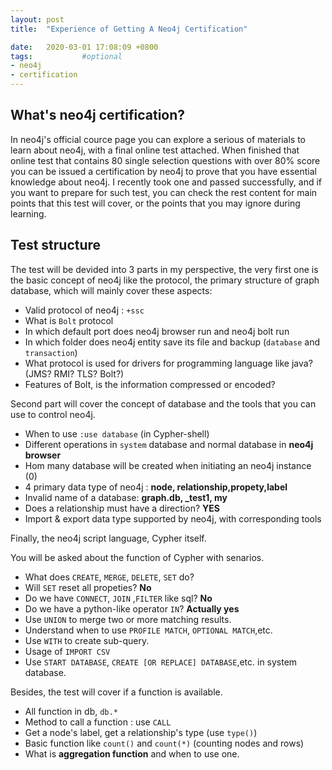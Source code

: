 ```yaml
---
layout: post
title:  "Experience of Getting A Neo4j Certification"

date:   2020-03-01 17:08:09 +0800
tags:           #optional
- neo4j
- certification
---
```


## What's neo4j certification?

In neo4j's official cource page you can explore a serious of materials to learn about neo4j, with a final online test attached. When finished that online test that contains 80 single selection questions with over 80% score you can be issued a certification by neo4j to prove that you have essential knowledge about neo4j. I recently took one and passed successfully, and if you want to prepare for such test, you can check the rest content for main points that this test will cover, or the points that you may ignore during learning.

## Test structure

The test will be devided into 3 parts in my perspective, the very first one is the basic concept of neo4j like the protocol, the primary structure of graph database, which will mainly cover these aspects:


- Valid protocol of neo4j : `+ssc`
- What is `Bolt` protocol
- In which default port does neo4j browser run and neo4j bolt run
- In which folder does neo4j entity save its file and backup (`database` and `transaction`)
- What protocol is used for drivers for programming language like java? (JMS? RMI? TLS? Bolt?)
- Features of Bolt, is the information compressed or encoded?

Second part will cover the concept of database and the tools that you can use to control neo4j.

- When to use `:use database` (in Cypher-shell)
- Different operations in `system` database and normal database in **neo4j browser**
- Hom many database will be created when initiating an neo4j instance (0)
- 4 primary data type of neo4j : **node, relationship,propety,label**
- Invalid name of a database: **graph.db, _test1, my**
- Does a relationship must have a direction? **YES**
- Import & export data type supported by neo4j, with corresponding tools

Finally, the neo4j script language, Cypher itself.

You will be asked about the function of Cypher with senarios.

- What does `CREATE`, `MERGE`, `DELETE`, `SET` do?
- Will `SET` reset all propeties? **No**
- Do we have `CONNECT`, `JOIN` ,`FILTER` like sql? **No**
- Do we have a python-like operator `IN`? **Actually yes**
- Use `UNION` to merge two or more matching results.
- Understand when to use `PROFILE MATCH`, `OPTIONAL MATCH`,etc.
- Use `WITH` to create sub-query.
- Usage of `IMPORT CSV`
- Use `START DATABASE`, `CREATE [OR REPLACE] DATABASE`,etc. in system database.


Besides, the test will cover if a function is available.

- All function in db, `db.*`
- Method to call a function : use `CALL`
- Get a node's label, get a relationship's type (use `type()`)
- Basic function like `count()` and `count(*)` (counting nodes and rows)
- What is **aggregation function** and when to use one.


